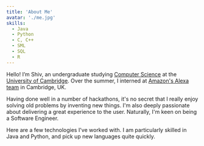 ```yaml
---
title: 'About Me'
avatar: './me.jpg'
skills:
  - Java
  - Python
  - C, C++
  - SML
  - SQL
  - R
---
```


Hello! I’m Shiv, an undergraduate studying [Computer Science](https://www.cst.cam.ac.uk/teaching) at the [University of Cambridge](https://www.cam.ac.uk/). Over the summer, I interned at [Amazon's Alexa team](https://www.amazon.jobs/en/business_categories/alexa) in Cambridge, UK.

Having done well in a number of hackathons, it's no secret that I really enjoy solving old problems by inventing new things. I'm also deeply passionate about delivering a great experience to the user. Naturally, I'm keen on being a Software Engineer.

Here are a few technologies I've worked with. I am particularly skilled in Java and Python, and pick up new languages quite quickly.

